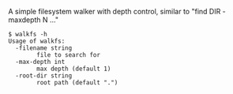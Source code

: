 A simple filesystem walker with depth control, similar to "find DIR -maxdepth N ..."

```
$ walkfs -h
Usage of walkfs:
  -filename string
    	file to search for
  -max-depth int
    	max depth (default 1)
  -root-dir string
    	root path (default ".")
```
